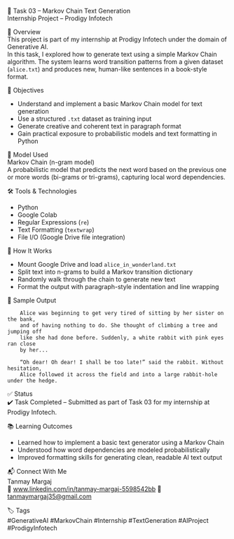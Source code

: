 
🎨 Task 03 – Markov Chain Text Generation  
Internship Project – Prodigy Infotech

📌 Overview  
This project is part of my internship at Prodigy Infotech under the domain of Generative AI.  
In this task, I explored how to generate text using a simple Markov Chain algorithm. The system learns word transition patterns from a given dataset (`alice.txt`) and produces new, human-like sentences in a book-style format.

🎯 Objectives  
- Understand and implement a basic Markov Chain model for text generation  
- Use a structured `.txt` dataset as training input  
- Generate creative and coherent text in paragraph format  
- Gain practical exposure to probabilistic models and text formatting in Python  

🧠 Model Used  
Markov Chain (n-gram model)  
A probabilistic model that predicts the next word based on the previous one or more words (bi-grams or tri-grams), capturing local word dependencies.

🛠️ Tools & Technologies  
- Python  
- Google Colab  
- Regular Expressions (`re`)  
- Text Formatting (`textwrap`)  
- File I/O (Google Drive file integration)

🚀 How It Works  
- Mount Google Drive and load `alice_in_wonderland.txt`  
- Split text into n-grams to build a Markov transition dictionary  
- Randomly walk through the chain to generate new text  
- Format the output with paragraph-style indentation and line wrapping  

📘 Sample Output  
```
    Alice was beginning to get very tired of sitting by her sister on the bank,
    and of having nothing to do. She thought of climbing a tree and jumping off
    like she had done before. Suddenly, a white rabbit with pink eyes ran close
    by her...

    “Oh dear! Oh dear! I shall be too late!” said the rabbit. Without hesitation,
    Alice followed it across the field and into a large rabbit-hole under the hedge.
```

✅ Status  
✔️ Task Completed – Submitted as part of Task 03 for my internship at Prodigy Infotech.

📚 Learning Outcomes  
- Learned how to implement a basic text generator using a Markov Chain  
- Understood how word dependencies are modeled probabilistically  
- Improved formatting skills for generating clean, readable AI text output  

📬 Connect With Me  
  Tanmay Margaj  
  🔗 www.linkedin.com/in/tanmay-margaj-5598542bb
  📧 tanmaymargaj35@gmail.com

🏷️ Tags  
#GenerativeAI #MarkovChain #Internship #TextGeneration #AIProject #ProdigyInfotech
